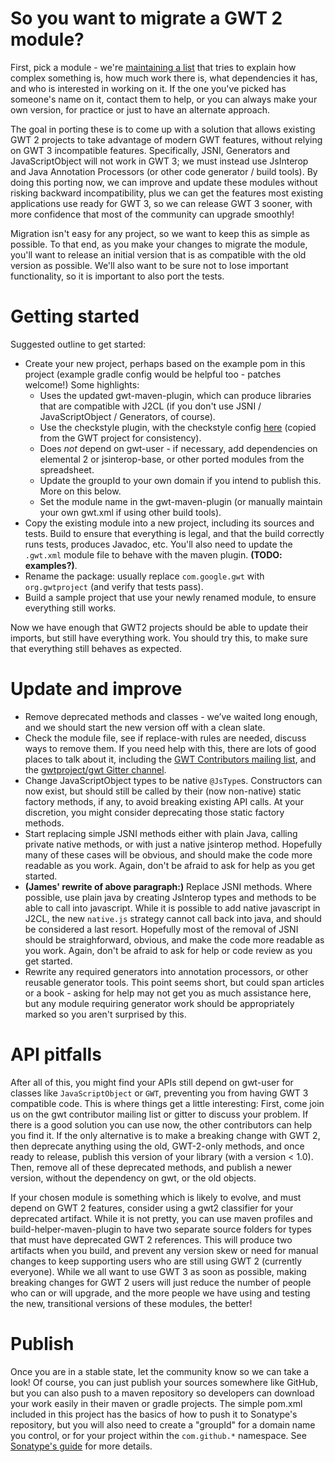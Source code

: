 # So you want to migrate a GWT 2 module? 

First, pick a module - we're [maintaining a list](https://docs.google.com/spreadsheets/d/1b1D9fEqRh5lZ8cqMJtYoc_25rfTRvsuJkTtS2vjgi3o/edit#gid=385798939)
that tries to explain how complex something is, how much work there is, what dependencies it has,
and who is interested in working on it. If the one you've picked has someone's name on it, contact
them to help, or you can always make your own version, for practice or just to have an alternate
approach.

The goal in porting these is to come up with a solution that allows existing GWT 2 projects to
take advantage of modern GWT features, without relying on GWT 3 incompatible features.
Specifically, JSNI, Generators and JavaScriptObject will not work in GWT 3; we must instead use
JsInterop and Java Annotation Processors (or other code generator / build tools).
By doing this porting now, we can improve and update these modules without risking backward incompatibility,
plus we can get the features most existing applications use ready for GWT 3, so we can release GWT 3 sooner,
with more confidence that most of the community can upgrade smoothly!

Migration isn't easy for any project, so we want to keep this as simple as possible. To that end, 
as you make your changes to migrate the module, you'll want to release an initial version that is
as compatible with the old version as possible. We'll also want to be sure not to lose important
functionality, so it is important to also port the tests.

# Getting started

Suggested outline to get started:
* Create your new project, perhaps based on the example pom in this project (example gradle 
config would be helpful too - patches welcome!) Some highlights:
  * Uses the updated gwt-maven-plugin, which can produce libraries that are compatible with J2CL (if you don't use JSNI / JavaScriptObject / Generators, of course).
  * Use the checkstyle plugin, with the checkstyle config [here](https://github.com/Vertispan/some-gwt-module/blob/master/gwt-checkstyle.xml) (copied from the GWT project for
  consistency).
  * Does _not_ depend on gwt-user - if necessary, add dependencies on elemental 2 or jsinterop-base,
  or other ported modules from the spreadsheet.
  * Update the groupId to your own domain if you intend to publish this. More on this below.
  * Set the module name in the gwt-maven-plugin (or manually maintain your own gwt.xml if using other build tools).
* Copy the existing module into a new project, including its sources and tests. Build to ensure 
that everything is legal, and that the build correctly runs tests, produces Javadoc, etc. You'll
also need to update the `.gwt.xml` module file to behave with the maven plugin. **(TODO: examples?)**.
* Rename the package: usually replace `com.google.gwt` with `org.gwtproject` (and verify that tests 
pass).
* Build a sample project that use your newly renamed module, to ensure everything still works.

Now we have enough that GWT2 projects should be able to update their imports, but still have
everything work. You should try this, to make sure that everything still behaves as expected.

# Update and improve
* Remove deprecated methods and classes - we’ve waited long enough, and we should start the new
version off with a clean slate.
* Check the module file, see if replace-with rules are needed, discuss ways to remove them. If you
need help with this, there are lots of good places to talk about it, including the [GWT 
Contributors mailing list](https://groups.google.com/forum/#!forum/google-web-toolkit-contributors),
and the [gwtproject/gwt Gitter channel](https://gitter.im/gwtproject/gwt).
* Change JavaScriptObject types to be native `@JsType`s. Constructors can now exist, but should still 
be called by their (now non-native) static factory methods, if any, to avoid breaking existing API
calls. At your discretion, you might consider deprecating those static factory methods.
* Start replacing simple JSNI methods either with plain Java, calling private native methods, or 
with just a native jsinterop method. Hopefully many of these cases will be obvious, and should
make the code more readable as you work. Again, don't be afraid to ask for help as you get started.
* **(James' rewrite of above paragraph:)** Replace JSNI methods.  Where possible, use plain java by creating JsInterop types and methods
to be able to call into javascript.  While it is possible to add native javascript in J2CL, the new
`native.js` strategy cannot call back into java, and should be considered a last resort. Hopefully most of
the removal of JSNI should be straighforward, obvious, and make the code more readable as you work.
Again, don't be afraid to ask for help or code review as you get started.
* Rewrite any required generators into annotation processors, or other reusable generator tools.
This point seems short, but could span articles or a book - asking for help may not get you as
much assistance here, but any module requiring generator work should be appropriately marked
so you aren't surprised by this.

# API pitfalls
After all of this, you might find your APIs still depend on gwt-user for classes like
`JavaScriptObject` or `GWT`, preventing you from having GWT 3 compatible code. This is where things
get a little interesting: First, come join us on the gwt contributor mailing list or gitter to
discuss your problem.  If there is a good solution you can use now, the other contributors can
help you find it.  If the only alternative is to make a breaking change with GWT 2, then deprecate
anything using the old, GWT-2-only methods, and once ready to release, publish this version of your
library (with a version < 1.0). Then, remove all of these deprecated methods,
and publish a newer version, without the dependency on gwt, or the old objects.

If your chosen module is something which is likely to evolve, and must depend on GWT 2 features,
consider using a gwt2 classifier for your deprecated artifact.  While it is not pretty,
you can use maven profiles and build-helper-maven-plugin to have two separate source folders
for types that must have deprecated GWT 2 references.  This will produce two artifacts when you build,
and prevent any version skew or need for manual changes to keep supporting users who are still using GWT 2
(currently everyone).  While we all want to use GWT 3 as soon as possible, making breaking changes for GWT 2
users will just reduce the number of people who can or will upgrade, and the more people we have using
and testing the new, transitional versions of these modules, the better!

# Publish
Once you are in a stable state, let the community know so we can take a look! Of course, you can
just publish your sources somewhere like GitHub, but you can also push to a maven repository so
developers can download your work easily in their maven or gradle projects. The simple pom.xml
included in this project has the basics of how to push it to Sonatype's repository, but you will also
need to create a "groupId" for a domain name you control, or for your project within the `com.github.*`
namespace. See [Sonatype's guide](http://central.sonatype.org/pages/ossrh-guide.html) for more details.

